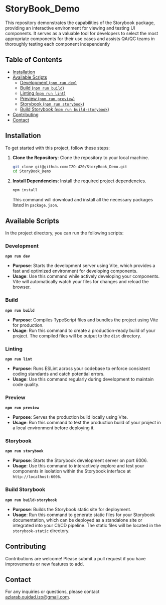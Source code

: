 # StoryBook_Demo

This repository demonstrates the capabilities of the Storybook package, providing an interactive environment for viewing and testing UI components. It serves as a valuable tool for developers to select the most appropriate components for their use cases and assists QA/QC teams in thoroughly testing each component independently

## Table of Contents

- [Installation](#installation)
- [Available Scripts](#available-scripts)
  - [Development (`npm run dev`)](#development)
  - [Build (`npm run build`)](#build)
  - [Linting (`npm run lint`)](#linting)
  - [Preview (`npm run preview`)](#preview)
  - [Storybook (`npm run storybook`)](#storybook)
  - [Build Storybook (`npm run build-storybook`)](#build-storybook)
- [Contributing](#contributing)
- [Contact](#contact)

## Installation

To get started with this project, follow these steps:

1. **Clone the Repository**: Clone the repository to your local machine.

    ```bash
    git clone git@github.com:IZO-420/StoryBook_Demo.git
    cd StoryBook_Demo
    ```

2. **Install Dependencies**: Install the required project dependencies.

    ```bash
    npm install
    ```

    This command will download and install all the necessary packages listed in `package.json`.

## Available Scripts

In the project directory, you can run the following scripts:

### Development

**`npm run dev`**

- **Purpose**: Starts the development server using Vite, which provides a fast and optimized environment for developing components.
- **Usage**: Use this command while actively developing your components. Vite will automatically watch your files for changes and reload the browser.

### Build

**`npm run build`**

- **Purpose**: Compiles TypeScript files and bundles the project using Vite for production.
- **Usage**: Run this command to create a production-ready build of your project. The compiled files will be output to the `dist` directory.

### Linting

**`npm run lint`**

- **Purpose**: Runs ESLint across your codebase to enforce consistent coding standards and catch potential errors.
- **Usage**: Use this command regularly during development to maintain code quality.

### Preview

**`npm run preview`**

- **Purpose**: Serves the production build locally using Vite.
- **Usage**: Run this command to test the production build of your project in a local environment before deploying it.

### Storybook

**`npm run storybook`**

- **Purpose**: Starts the Storybook development server on port 6006.
- **Usage**: Use this command to interactively explore and test your components in isolation within the Storybook interface at `http://localhost:6006`.

### Build Storybook

**`npm run build-storybook`**

- **Purpose**: Builds the Storybook static site for deployment.
- **Usage**: Run this command to generate static files for your Storybook documentation, which can be deployed as a standalone site or integrated into your CI/CD pipeline. The static files will be located in the `storybook-static` directory.

## Contributing

Contributions are welcome! Please submit a pull request if you have improvements or new features to add.

## Contact

For any inquiries or questions, please contact [azlarab.oujdad.izo@gmail.com](mailto:azlarab.oujdad.izo@gmail.com).
